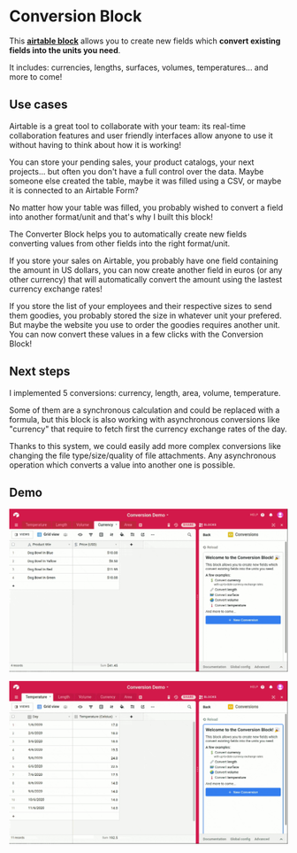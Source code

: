 # Conversion Block

This [**airtable block**](https://airtable.com/developers/blocks) allows you to create new fields which **convert existing fields into the units you need**.

It includes: currencies, lengths, surfaces, volumes, temperatures... and more to come!

## Use cases

Airtable is a great tool to collaborate with your team: its real-time collaboration features and user friendly interfaces allow anyone to use it without having to think about how it is working!

You can store your pending sales, your product catalogs, your next projects... but often you don't have a full control over the data. Maybe someone else created the table, maybe it was filled using a CSV, or maybe it is connected to an Airtable Form?

No matter how your table was filled, you probably wished to convert a field into another format/unit and that's why I built this block!

The Converter Block helps you to automatically create new fields converting values from other fields into the right format/unit.

If you store your sales on Airtable, you probably have one field containing the amount in US dollars, you can now create another field in euros (or any other currency) that will automatically convert the amount using the lastest currency exchange rates!

If you store the list of your employees and their respective sizes to send them goodies, you probably stored the size in whatever unit your prefered. But maybe the website you use to order the goodies requires another unit. You can now convert these values in a few clicks with the Conversion Block!

## Next steps

I implemented 5 conversions: currency, length, area, volume, temperature.

Some of them are a synchronous calculation and could be replaced with a formula, but this block is also working with asynchronous conversions like "currency" that require to fetch first the currency exchange rates of the day.

Thanks to this system, we could easily add more complex conversions like changing the file type/size/quality of file attachments. Any asynchronous operation which converts a value into another one is possible.

## Demo

![Currency Demo](./media/demo_currency.gif)

![Temperature Demo](./media/demo_temperature.gif)
